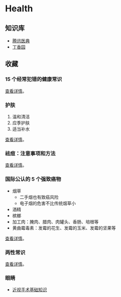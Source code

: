 # Health

## 知识库

* [腾讯医典](https://h5.baike.qq.com)
* [丁香园](https://dxy.com)

## 收藏

### 15 个经常犯错的健康常识

[查看详情](https://mp.weixin.qq.com/s/EMdhCiiQZE-UBHW9Oga7mA)。

### 护肤

1. 温和清洁
2. 应季护肤
3. 适当补水

[查看详情](https://mp.weixin.qq.com/s/VNg1phYSJ5Yf5BcM0sVpBQ)。

### 祛痘：注意事项和方法

[查看详情](https://mp.weixin.qq.com/s/234ZtoBMTroZFvjHS_nERw)。

### 国际公认的 5 个强致癌物

* 烟草
  * 二手烟也有致癌风险
  * 电子烟的危害不比传统烟草小
* 酒精
* 槟榔
* 加工肉：腌肉、腊肉、肉罐头、香肠、培根等
* 黄曲霉毒素：发霉的花生、发霉的玉米、发霉的坚果等

[查看详情](https://mp.weixin.qq.com/s/HNEzBKcR_x_mVEnA7VuS9A)。

### 两性常识

[查看详情](https://mp.weixin.qq.com/s/zxwwOJxRhbp3pU4oVAkWTw)。

### 眼睛

* [近视手术基础知识](https://mp.weixin.qq.com/s/h5oxSkdWc_O_bJuwFAql9w)

